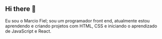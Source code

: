 ## Hi there 👋

Eu sou o Marcio Fiel; sou um programador front end, atualmente estou aprendendo e criando projetos com HTML, CSS e iniciando o aprendizado de JavaScript e React.

